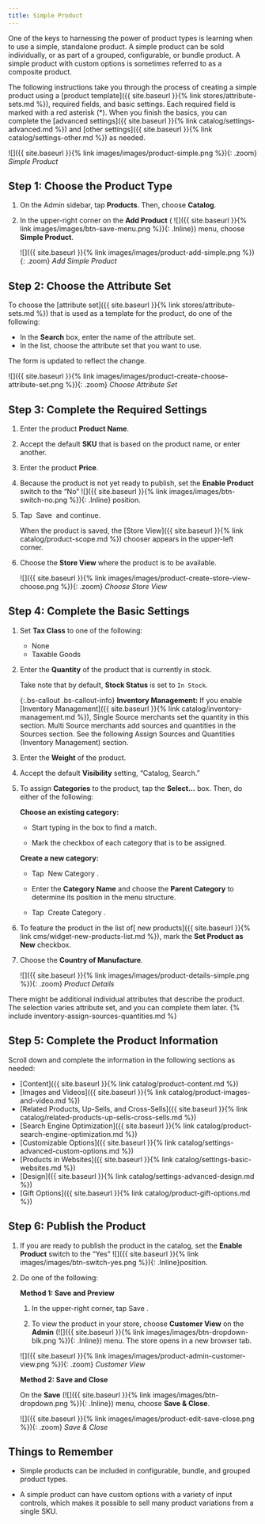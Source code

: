 ```yaml
---
title: Simple Product
---
```


One of the keys to harnessing the power of product types is learning when to use a simple, standalone product. A simple product can be sold individually, or as part of a grouped, configurable, or bundle product. A simple product with custom options is sometimes referred to as a composite product.

The following instructions take you through the process of creating a simple product using a [product template]({{ site.baseurl }}{% link stores/attribute-sets.md %}), required fields, and basic settings. Each required field is marked with a red asterisk (*). When you finish the basics, you can complete the [advanced settings]({{ site.baseurl }}{% link catalog/settings-advanced.md %}) and [other settings]({{ site.baseurl }}{% link catalog/settings-other.md %}) as needed.

![]({{ site.baseurl }}{% link images/images/product-simple.png %}){: .zoom}
*Simple Product*

## Step 1: Choose the Product Type

1. On the Admin sidebar, tap **Products**. Then, choose **Catalog**.

1. In the upper-right corner on the **Add Product** ( ![]({{ site.baseurl }}{% link images/images/btn-save-menu.png %}){: .Inline}) menu, choose **Simple Product**.

    ![]({{ site.baseurl }}{% link images/images/product-add-simple.png %}){: .zoom}
    *Add Simple Product*

## Step 2: Choose the Attribute Set

To choose the [attribute set]({{ site.baseurl }}{% link stores/attribute-sets.md %}) that is used as a template for the product, do one of the following:

* In the **Search** box, enter the name of the attribute set.
* In the list, choose the attribute set that you want to use.

The form is updated to reflect the change.

![]({{ site.baseurl }}{% link images/images/product-create-choose-attribute-set.png %}){: .zoom}
*Choose Attribute Set*

## Step 3: Complete the Required Settings

1. Enter the product **Product Name**.

1. Accept the default **SKU** that is based on the product name, or enter another.

1. Enter the product **Price**.

1. Because the product is not yet ready to publish, set the **Enable Product** switch to the “No” ![]({{ site.baseurl }}{% link images/images/btn-switch-no.png %}){: .Inline} position.

1. Tap <span class="btn"> Save </span> and continue.

    When the product is saved, the [Store View]({{ site.baseurl }}{% link catalog/product-scope.md %})
    chooser appears in the upper-left corner.

1. Choose the **Store View** where the product is to be available.

    ![]({{ site.baseurl }}{% link images/images/product-create-store-view-choose.png %}){: .zoom}
    *Choose Store View*

## Step 4: Complete the Basic Settings

1. Set **Tax Class** to one of the following:

    * None
    * Taxable Goods

1. Enter the **Quantity** of the product that is currently in stock.

    Take note that by default, **Stock Status** is set to `In Stock`.

    {:.bs-callout .bs-callout-info}
    **Inventory Management:** If you enable [Inventory Management]({{ site.baseurl }}{% link catalog/inventory-management.md %}), Single Source merchants set the quantity in this section. Multi Source merchants add sources and quantities in the Sources section. See the following Assign Sources and Quantities (Inventory Management) section.

1. Enter the **Weight** of the product.

1. Accept the default **Visibility** setting, “Catalog, Search.”

1. To assign **Categories** to the product, tap the **Select…** box. Then, do either of the following:

    **Choose an existing category:**

    * Start typing in the box to find a match.

    * Mark the checkbox of each category that is to be assigned.

    **Create a new category:**

    * Tap <span class="btn"> New Category </span>.

    * Enter the **Category Name** and choose the **Parent Category** to determine its position in the menu structure.

    * Tap <span class="btn"> Create Category </span>.

1. To feature the product in the list of[ new products]({{ site.baseurl }}{% link cms/widget-new-products-list.md %}), mark the **Set Product as New** checkbox.

1. Choose the **Country of Manufacture**.

    ![]({{ site.baseurl }}{% link images/images/product-details-simple.png %}){: .zoom}
    *Product Details*

There might be additional individual attributes that describe the product. The selection varies attribute set, and you can complete them later.
{% include inventory-assign-sources-quantities.md %}

## Step 5: Complete the Product Information

Scroll down and complete the information in the following sections as needed:

* [Content]({{ site.baseurl }}{% link catalog/product-content.md %})
* [Images and Videos]({{ site.baseurl }}{% link catalog/product-images-and-video.md %})
* [Related Products, Up-Sells, and Cross-Sells]({{ site.baseurl }}{% link catalog/related-products-up-sells-cross-sells.md %})
* [Search Engine Optimization]({{ site.baseurl }}{% link catalog/product-search-engine-optimization.md %})
* [Customizable Options]({{ site.baseurl }}{% link catalog/settings-advanced-custom-options.md %})
* [Products in Websites]({{ site.baseurl }}{% link catalog/settings-basic-websites.md %})
* [Design]({{ site.baseurl }}{% link catalog/settings-advanced-design.md %})
* [Gift Options]({{ site.baseurl }}{% link catalog/product-gift-options.md %})

## Step 6: Publish the Product

1. If you are ready to publish the product in the catalog, set the **Enable Product** switch to the “Yes” ![]({{ site.baseurl }}{% link images/images/btn-switch-yes.png %}){: .Inline}position.

1. Do one of the following:

    **Method 1: Save and Preview**

    1. In the upper-right corner, tap <span class="btn"> Save </span>.

    1. To view the product in your store, choose **Customer View** on the **Admin** (![]({{ site.baseurl }}{% link images/images/btn-dropdown-blk.png %}){: .Inline}) menu. The store opens in a new browser tab.

    ![]({{ site.baseurl }}{% link images/images/product-admin-customer-view.png %}){: .zoom}
    *Customer View*

    **Method 2: Save and Close**

    On the **Save** (![]({{ site.baseurl }}{% link images/images/btn-dropdown.png %}){: .Inline}) menu, choose **Save &amp; Close**.

    ![]({{ site.baseurl }}{% link images/images/product-edit-save-close.png %}){: .zoom}
    *Save &amp; Close*

## Things to Remember

* Simple products can be included in configurable, bundle, and grouped product types.

* A simple product can have custom options with a variety of input controls, which makes it possible to sell many product variations from a single SKU.